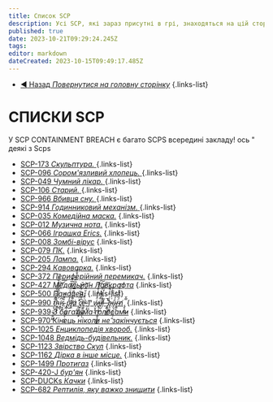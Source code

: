 ```yaml
---
title: Список SCP
description: Усі SCP, які зараз присутні в грі, знаходяться на цій сторінці.
published: true
date: 2023-10-21T09:29:24.245Z
tags: 
editor: markdown
dateCreated: 2023-10-15T09:49:17.485Z
---
```


- [:arrow_backward: Назад *Повернутися на головну сторінку*](/ua/home)
{.links-list}
# СПИСКИ SCP
У SCP CONTAINMENT BREACH є багато SCPS всередині закладу! ось " деякі з Scps
- [SCP-173 *Скульптура.* ](/uk/game/scps/173)
{.links-list}
- [SCP-096 *Сором'язливий хлопець.* ](/uk/game/scps/096)
{.links-list}
- [SCP-049 *Чумний лікар.* ](/uk/game/scps/049)
{.links-list}
- [SCP-106 *Старий.* ](/uk/game/scps/106)
{.links-list}
- [SCP-966 *Вбивця сну.* ](/uk/game/scps/966)
{.links-list}
- [SCP-914 *Годинниковий механізм.* ](/uk/game/scps/914)
{.links-list}
- [SCP-035 *Комедійна маска.*](/uk/game/scps/035)
{.links-list}
- [SCP-012 *Музична нота*.](/uk/game/scps/012)
{.links-list}
- [SCP-066 *Іграшка Erics.*](/uk/game/scps/066)
{.links-list}
- [SCP-008 *Зомбі-вірус*](/uk/game/scps/008)
{.links-list}
- [SCP-079 *ПК.*](/uk/game/scps/079)
{.links-list}
- [SCP-205 *Лампа.*](/uk/game/scps/205)
{.links-list}
- [SCP-294 *Кавоварка.*](/uk/game/scps/294)
{.links-list}
- [SCP-372 *Периферійний перемикач.*](/uk/game/scps/372)
{.links-list}
- [SCP-427 *Медальйон Лавкрафта*](/uk/game/scps/427)
{.links-list}
- [SCP-500 *Панацея.*](/uk/game/scps/500)
{.links-list}
- [SCP-990 *t̷̡̞̜̤̲͓̣͍͖̰͌̊͂̑̈́̆̓́̉͗̃̋́̅̕ḧ̴̝̳͙̬͆̓̑̅̌͂̑̃͠͝͠ͅi̴̯̳̦͆̇s̴̜̟͈̈̄̂́̈́ ̧̰̜̯̪̲̻̙̣̮͔͍p̷̛̐̒̓̀͛̈́̿͋͆̑̑͗͜l̸̨̹̼͌̈́͌̎̿̀̈́͆̈́̋̈́̐͋á̷ ̛͓̠̪͓̬̻̊̈́̀̀̅͑͆̋͝ç̸͍̱̭͕̩̼̙̅͐́̃̾e̴̢̲͍͇͖͇̗̖͑̇͛̑̌̇̆̈̀͗̈͘̕͝ ̵̢͔̥Ͳ̟̣̖̤ ẃ̷̟̮͉̥̮̈̽̆̉̍̍̌̐͌͝͠i̶̡̢̧̡͎͓͍͓͖̫͚͌̾͌̔͑͐l̸̛̦̺̣̼̓̎́̀́̍̎̓͠͠l̵̗̆ ̶̚̚ ̡̨̖̪̖͖͚͖̎̋͑̈͒̾͂͘͠b̶̩̹͚̪̗͑̓́̊̑́ṹ̴̞̖̜̙͈̮̺̜̭̉̃͛̒r̴̢̻̬̈́̏̇̐̌̌̓̒͠n̸ ̢̙̩̪̿̌͜*](/uk/game/scps/990)
{.links-list}
- [SCP-939 *З багатьма голосами*](/uk/game/scps/939)
{.links-list}
- [SCP-970 *Кінець ніколи не закінчується*](/uk/game/scps/970)
{.links-list}
- [SCP-1025 *Енциклопедія хвороб.*](/uk/game/scps/1025)
{.links-list}
- [SCP-1048 *Ведмідь-будівельник.*](/uk/game/scps/1048)
{.links-list}
- [SCP-1123 *Звірство Скул*](/uk/game/scps/1123)
{.links-list}
- [SCP-1162 *Дірка в інше місце.*](/uk/game/scps/1162)
{.links-list}
- [SCP-1499 *Протигаз*](/uk/game/scps/1499)
{.links-list}
- [SCP-420-J *бур'ян*](/uk/game/scps/420-j)
{.links-list}
- [SCP-DUCKs *Качки*](/uk/game/scps/ducks)
{.links-list}
- [SCP-682 *Рептилія, яку важко знищити*](/uk/game/scps/682)
{.links-list}

